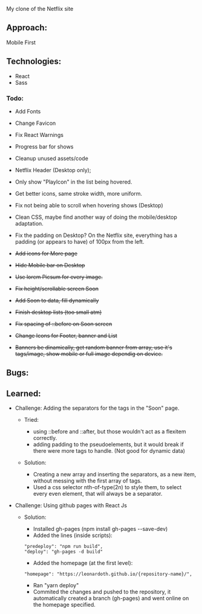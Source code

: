 My clone of the Netflix site

## Approach:

Mobile First

## Technologies:

- React
- Sass

### Todo:

- Add Fonts
- Change Favicon
- Fix React Warnings
- Progress bar for shows
- Cleanup unused assets/code
- Netflix Header (Desktop only);
- Only show "PlayIcon" in the list being hovered.
- Get better icons, same stroke width, more uniform.
- Fix not being able to scroll when hovering shows (Desktop)
- Clean CSS, maybe find another way of doing the mobile/desktop adaptation.
- Fix the padding on Desktop? On the Netflix site, everything has a padding (or appears to have) of 100px from the left.

- ~~Add icons for More page~~
- ~~Hide Mobile bar on Desktop~~
- ~~Use lorem Picsum for every image.~~
- ~~Fix height/scrollable screen Soon~~
- ~~Add Soon to data, fill dynamically~~
- ~~Finish desktop lists (too small atm)~~
- ~~Fix spacing of ::before on Soon screen~~
- ~~Change Icons for Footer, banner and List~~
- ~~Banners be dinamically, get random banner from array, use it's tags/image, show mobile or full image dependig on device.~~

## Bugs:

## Learned:

- Challenge: Adding the separators for the tags in the "Soon" page.

  - Tried:

    - using ::before and ::after, but those wouldn't act as a flexitem correctly.
    - adding padding to the pseudoelements, but it would break if there were more tags to handle. (Not good for dynamic data)

  - Solution:
    - Creating a new array and inserting the separators, as a new item, without messing with the first array of tags.
    - Used a css selector nth-of-type(2n) to style them, to select every even element, that will always be a separator.

- Challenge: Using github pages with React Js

  - Solution:

    - Installed gh-pages (npm install gh-pages --save-dev)
    - Added the lines (inside scripts):

    ```
    "predeploy": "npm run build",
    "deploy": "gh-pages -d build"
    ```

    - Added the homepage (at the first level):

    ```
    "homepage": "https://leonardoth.github.io/{repository-name}/",
    ```

    - Ran "yarn deploy"
    - Commited the changes and pushed to the repository, it automatically created a branch (gh-pages) and went online on the homepage specified.
